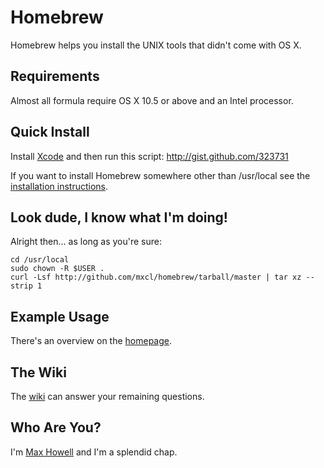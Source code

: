Homebrew
========
Homebrew helps you install the UNIX tools that didn't come with OS X.


Requirements
------------
Almost all formula require OS X 10.5 or above and an Intel processor.


Quick Install
-------------
Install [Xcode][] and then run this script: <http://gist.github.com/323731>

If you want to install Homebrew somewhere other than /usr/local see the
[installation instructions][install].


Look dude, I know what I'm doing!
---------------------------------
Alright then… as long as you're sure:

    cd /usr/local
    sudo chown -R $USER .
    curl -Lsf http://github.com/mxcl/homebrew/tarball/master | tar xz --strip 1


Example Usage
-------------
There's an overview on the [homepage][].


The Wiki
--------
The [wiki][] can answer your remaining questions.


Who Are You?
------------
I'm [Max Howell][mxcl] and I'm a splendid chap.


[wiki]:http://wiki.github.com/mxcl/homebrew
[install]:http://wiki.github.com/mxcl/homebrew/Installation
[Xcode]:http://developer.apple.com/technology/xcode.html
[mxcl]:http://twitter.com/mxcl
[homepage]:http://mxcl.github.com/homebrew
